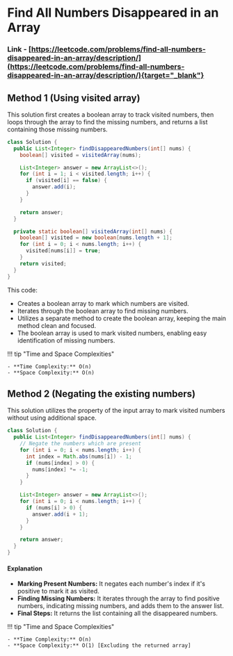# Find All Numbers Disappeared in an Array

### Link - [https://leetcode.com/problems/find-all-numbers-disappeared-in-an-array/description/](https://leetcode.com/problems/find-all-numbers-disappeared-in-an-array/description/){target="_blank"}

## Method 1 (Using visited array)

This solution first creates a boolean array to track visited numbers, then loops through the array to find the missing numbers, and returns a list containing those missing numbers.

```java
class Solution {
  public List<Integer> findDisappearedNumbers(int[] nums) {
    boolean[] visited = visitedArray(nums);

    List<Integer> answer = new ArrayList<>();
    for (int i = 1; i < visited.length; i++) {
      if (visited[i] == false) {
        answer.add(i);
      }
    }

    return answer;
  }

  private static boolean[] visitedArray(int[] nums) {
    boolean[] visited = new boolean[nums.length + 1];
    for (int i = 0; i < nums.length; i++) {
      visited[nums[i]] = true;
    }
    return visited;
  }
}
```

This code:

- Creates a boolean array to mark which numbers are visited.
- Iterates through the boolean array to find missing numbers.
- Utilizes a separate method to create the boolean array, keeping the main method clean and focused.
- The boolean array is used to mark visited numbers, enabling easy identification of missing numbers.

!!! tip "Time and Space Complexities"

    - **Time Complexity:** O(n)
    - **Space Complexity:** O(n)

## Method 2 (Negating the existing numbers)

This solution utilizes the property of the input array to mark visited numbers without using additional space.

```java
class Solution {
  public List<Integer> findDisappearedNumbers(int[] nums) {
    // Negate the numbers which are present
    for (int i = 0; i < nums.length; i++) {
      int index = Math.abs(nums[i]) - 1;
      if (nums[index] > 0) {
        nums[index] *= -1;
      }
    }

    List<Integer> answer = new ArrayList<>();
    for (int i = 0; i < nums.length; i++) {
      if (nums[i] > 0) {
        answer.add(i + 1);
      }
    }

    return answer;
  }
}
```

#### Explanation

- **Marking Present Numbers:** It negates each number's index if it's positive to mark it as visited.
- **Finding Missing Numbers:** It iterates through the array to find positive numbers, indicating missing numbers, and adds them to the answer list.
- **Final Steps:** It returns the list containing all the disappeared numbers.

!!! tip "Time and Space Complexities"

    - **Time Complexity:** O(n)
    - **Space Complexity:** O(1) [Excluding the returned array]


